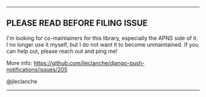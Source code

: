 ----
## PLEASE READ BEFORE FILING ISSUE

I'm looking for co-maintainers for this library, especially the APNS side of it.
I no longer use it myself, but I do not want it to become unmaintained.
If you can help out, please reach out and ping me!

More info:
https://github.com/jleclanche/django-push-notifications/issues/205

@jleclanche

----
